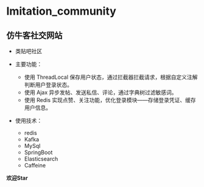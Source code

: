 # Imitation_community
  ## 仿牛客社交网站
  - 类贴吧社区
  
 - 主要功能：
  
    - 使用 ThreadLocal 保存用户状态，通过拦截器拦截请求，根据自定义注解判断用户登录状态。
    - 使用 Ajax 异步发帖、发送私信、评论，通过字典树过滤敏感词。
    - 使用 Redis 实现点赞、关注功能，优化登录模块——存储登录凭证、缓存用户信息。
  
  - 使用技术：
    - redis
    - Kafka
    - MySql
    - SpringBoot
    - Elasticsearch
    - Caffeine
    
 **欢迎Star**
 
